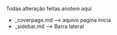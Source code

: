 Todas alteração feitas anotem aqui


- _coverpage.md --> aquivo pagina inicia
- _sidebar.md --> Barra lateral